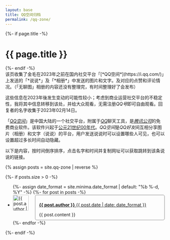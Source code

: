 ```yaml
---
layout: base
title: QQ空间归档
permalink: /qq-zone/
---
```


<style>

  .avatar-image {
    width: 50px;
    height: 50px;
    border-radius: 3px;
  }

  .avatar {
    float: left;
    width: 70px;
  }

  .shuoshuo-body {
    overflow: hidden;
    vertical-align: top;
    border: 1px solid gray;
    border-radius: 5px;
    padding: 8px 12px;
  }
</style>

<div class="home">
  {%- if page.title -%}
    <h1 class="page-heading">{{ page.title }}</h1>
  {%- endif -%}

  <div markdown='1'>
  该页收集了金毛在2023年之前在国内社交平台「[*QQ空间*](https://i.qq.com/)」上发送的「*说说*」及「*相册*」中发送的图片和文字。及对应的点赞和评论情况。（「无聊图」相册的内容还没有整理完，有时间整理好了会发布）
  
  这些信息在2023年後发生变动的可能性较小；考虑到商业运营社交平台的不稳定性，我将其中信息转移到该处，并给大众观看，无需注册*QQ号*即可自由观看。回复者的名字收集于2023年02月14日。

  「[*QQ空间*](https://i.qq.com/)」是中国大陆的一个社交平台，附属于[*QQ*](https://im.qq.com/index/)聊天工具，是[*腾讯公司*](https://www.tencent.com/)的免费商业软件。该软件兴起于[公元](https://en.wikipedia.org/wiki/Common_Era)[21世纪00年代](https://en.wikipedia.org/wiki/2000s)。*QQ空间*是*QQ好友*间互相分享图片（相册）和文字（说说）的平台，用户发送说说时可以设置哪些人可见，也可以设置超过多长时间自动隐藏。

  以下是内容，按时间倒序排序，点击名字和时间并复制网址可以获取跳转到该条说说的链接。
  </div>

  {% assign posts = site.qq-zone | reverse %}

  {%- if posts.size > 0 -%}
  <ul class="post-list">
    {%- assign date_format = site.minima.date_format | default: "%b %-d, %Y" -%}
    {%- for post in posts -%}
    <li class="shuoshuo" id="{{ post.date | date: '%Y-%m-%d' }}-{{ post.title | escape }}">
      <div class="avatar"><img src="/assets/images/qq-zone/avatars/{{ post.author | escape}}.png" alt="{{ post.author | escape }}" class="avatar-image"></div>
      <div class="shuoshuo-body"><p><a href="#{{ post.date | date: '%Y-%m-%d' }}-{{ post.title | escape }}"><b>{{ post.author }}</b> {{ post.date | date: date_format }}</a></p>
      {{ post.content }}
      </div>
    </li>
    {%- endfor -%}
  </ul>
  {%- endif -%}
</div>
